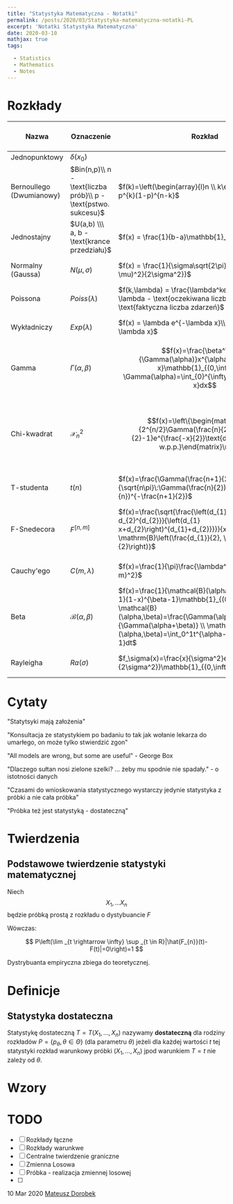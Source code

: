 ```yaml
---
title: "Statystyka Matematyczna - Notatki"
permalink: /posts/2020/03/Statystyka-matematyczna-notatki-PL
excerpt: 'Notatki Statystyka Matematyczna'
date: 2020-03-10
mathjax: true
tags:

  - Statistics
  - Mathematics
  - Notes
---
```


# Rozkłady

| Nazwa                     | Oznaczenie                                                   | Rozkład                                                      | Miary                                                | Funkcja tworząca momenty | Właściwości                                                  |
| ------------------------- | ------------------------------------------------------------ | ------------------------------------------------------------ | ---------------------------------------------------- | ---------------------------------- | ------------------------------------------------------------ |
| Jednopunktowy | $\delta(x_0)$ |  | $EX = x_0, VX = 0$ |  |  |
| Bernoullego (Dwumianowy) | $Bin(n,p)\\ n - \text{liczba prób}\\ p -  \text{pstwo. sukcesu}$ | $f(k)=\left(\begin{array}{l}n \\ k\end{array}\right) p^{k}(1-p)^{n-k}$ | $EX=np \\ VX=np(1-p)$                                | $\varphi_{X}(t)=q+p e^t$ | n - duże p-małe to $Bin(n,p) \sim Poiss(np)$                 |
| Jednostajny               | $U(a,b) \\\ a, b - \text{krance przedziału}$                 | $f(x) = \frac{1}{b-a}\mathbb{1}_{(a,b)}(x)$ | $EX = \frac{1}{b-a}\\ VX = \frac{(b-a)^2}{12}$        | $\varphi_{X}(t)=\frac{e^{ t b}-e^{ t a}}{ t(b-a)}$ |                                                              |
| Normalny (Gaussa)         | $N(\mu,\sigma)$                                              | $f(x) = \frac{1}{\sigma\sqrt{2\pi}}e^{-\frac{(x-\mu)^2}{2\sigma^2}}$ | $EX = \mu\\ VX=\sigma^2$                              |                                    | $\bar{X} \sim N(\mu,\frac{\sigma}{\sqrt{n}})\\ \sum{X^2}\sim \mathcal{X}^2_n$ |
| Poissona                  | $Poiss(\lambda)$                                             | $f(k,\lambda) = \frac{\lambda^ke^{-\lambda}}{k!}\\ \lambda - \text{oczekiwana liczba zdarzeń}\\ k - \text{faktyczna liczba zdarzeń}$ | $EX = \lambda\\ VX=\lambda$                           | $\varphi_{X}(t)=e^{\lambda\left(e^{ t}-1\right)}$ |                                                              |
| Wykładniczy               | $Exp(\lambda)$                                               | $f(x) = \lambda e^{-\lambda x}\\ F(x) = 1-e^{-\lambda x}$   | $EX=\frac{1}{\lambda}\\ VX = \frac{1}{\lambda^2}$     | $\varphi_{X}(t)=\frac{\lambda}{\lambda-t}$ | $Exp(\lambda)=\Gamma(1,\lambda)$                             |
| Gamma                     | $\Gamma(\alpha,\beta)$                                       | $$f(x)=\frac{\beta^\alpha}{\Gamma(\alpha)}x^{\alpha-1}e^{-\beta x}\mathbb{1}_{(0,\infty)}(x)\\ \Gamma(\alpha)=\int_{0}^{\infty}x^{\alpha-1}e^{-x}dx$$ | $EX=\frac{\alpha}{\beta}\\ VX=\frac{\alpha}{\beta^2}$ | $\varphi_{X}(t)=\frac{1}{(1-t \lambda)^{p}}$ | $\Gamma(1)=1\\\Gamma(n+1)=n! \; n\in N\\\Gamma(\frac{1}{2})=\sqrt{\pi}$ |
| Chi-kwadrat               | $\mathcal{X}^2_n$                      | $$f(x)=\left\{\begin{matrix}\frac{1}{2^{n/2}\Gamma(\frac{n}{2})}x^{\frac{n}{2}-1}e^{\frac{-x}{2}}\text{dla }x>0\\ 0\text{ w.p.p.}\end{matrix}\right.$$ | $EX = n\\ VX=2n$                                      | $\varphi_{X}(t)=(1-2 t)^{-n / 2} \text{ dla } 2 t<1$ | $$X=\sum Z_i^2\;Z_i\sim N(0,1)\;(Z_1,\dots,Z_n) \:iid \\ X\sim \mathcal{X}^2_n\; n\bar Z^2 = (\sqrt{n} \bar{Z})^2\sim \mathcal{X}^2_1\; \mathcal{X}^2_n \sim \Gamma(\frac{n}{2}, \frac{1}{2})$$ |
| T-studenta                | $t(n)$                                                       | $f(x)=\frac{\Gamma(\frac{n+1}{2})}{\sqrt{n\pi}\:\Gamma(\frac{n}{2})}(1+\frac{x^2}{n})^{-\frac{n+1}{2}}$ | $EX=0\;n>1\\ VX=\frac{n}{n-2}\;n>2$                 | (nieokreślona) | $T=\frac{Z}{\sqrt{\frac{X}{n}}}\;Z\sim N(0,1)\;X\sim \mathcal{X}^2_n$ |
| F-Snedecora               | $F^{[n,m]}$                                                  | $f(x)=\frac{\sqrt{\frac{\left(d_{1} x\right)^{d_{1}} d_{2}^{d_{2}}}{\left(d_{1} x+d_{2}\right)^{d_{1}+d_{2}}}}}{x \mathrm{B}\left(\frac{d_{1}}{2}, \frac{d_{2}}{2}\right)}$ | $EX=\frac{m}{m-2} \;m>2\\ VX=\frac{2 m^{2}\left(n+m-2\right)}{n\left(m-2\right)^{2}\left(m-4\right)} \; m>4$ |                                    | $F = \frac{\frac{X}{n}}{\frac{Y}{m}}\;X\sim \mathcal{X}^2_n\;Y\sim \mathcal{X}^2_m$ |
| Cauchy'ego                | $C(m,\lambda)$                                               | $f(x)=\frac{1}{\pi}\frac{\lambda^2}{\lambda^2+(x-m)^2}$      | $EX$ i $VX$ nie istnieją. | $\varphi_{X}(t)=e^{t m-\lambda}$ | $C = \frac{X_1}{X_2}\; X_1,X_x\sim N(0,1)\\ C\sim C(m,\lambda) $ |
| Beta                      | $\mathcal{B}(\alpha,\beta)$                                        | $f(x)=\frac{1}{\mathcal{B}(\alpha,\beta)}x^{\alpha-1}(1-x)^{\beta-1}\mathbb{1}_{(0,1)}(x)\\ \mathcal{B}(\alpha,\beta)=\frac{\Gamma(\alpha)\Gamma(\beta)}{\Gamma(\alpha+\beta)} \\ \mathcal{B}(\alpha,\beta)=\int_0^1t^{\alpha-1}(1-t)^{\beta-1}dt$ | $EX = \frac{\alpha}{\alpha+\beta}\\ VX=\frac{\alpha \beta}{(\alpha+\beta)^{2}(\alpha+\beta+1)}$ |                                    |                                                              |
| Rayleigha                 | $Ra(\sigma)$                                                 | $f_\sigma(x)=\frac{x}{\sigma^2}e^{-\frac{x^2}{2\sigma^2}}\mathbb{1}_{(0,\infty)}(x)$ | $EX=\sigma\sqrt{\frac{\pi}{2}}\\ VX=\frac{4-\pi}{2}\sigma^2$ |                                    |                                                              |



# Cytaty

"Statytsyki mają założenia"

"Konsultacja ze statystykiem po badaniu to tak jak wołanie lekarza do umarłego, on może tylko stwierdzić zgon"

"All models are wrong, but some are useful" - George Box

"Dlaczego sułtan nosi zielone szelki? ... żeby mu spodnie nie spadały." - o istotności danych

"Czasami do wnioskowania statystycznego wystarczy jedynie statystyka z próbki a nie cała próbka"

"Próbka też jest statystyką - dostateczną"

# Twierdzenia

## Podstawowe twierdzenie statystyki matematycznej

Niech $$X_1, ... X_n$$ będzie próbką prostą z rozkładu o dystybuancie $F$ 

Wówczas:

$$
P\left(\lim _{t \rightarrow \infty} \sup _{t \in R}|\hat{F_{n}}(t)-F(t)|=0\right)=1
$$

Dystrybuanta empiryczna zbiega do teoretycznej.

# Definicje

## Statystyka dostateczna

Statystykę dostateczną $T = T(X_1, ..., X_n)$ nazywamy **dostateczną** dla rodziny rozkładów $P = \{p_{\theta}, \theta \in \Theta\}$ (dla parametru $\theta$) jeżeli dla każdej wartości $t$ tej statystyki rozkład warunkowy próbki $(X_1, \dots, X_n)$ jpod warunkiem $T = t$ nie zależy od $\theta$.



# Wzory

# TODO

- [ ] Rozkłady łączne
- [ ] Rozkłady warunkwe
- [ ] Centralne twierdzenie  graniczne
- [ ] Zmienna Losowa
- [ ] Próbka - realizacja zmiennej losowej
- [ ] 



10 Mar 2020 [Mateusz Dorobek](https://mateuszdorobek.pl/)